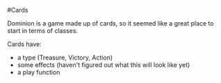 #Cards

Dominion is a game made up of cards, so it seemed like a great place to start in terms of classes.

Cards have:

 - a type (Treasure, Victory, Action)
 - some effects (haven't figured out what this will look like yet)
 - a play function

